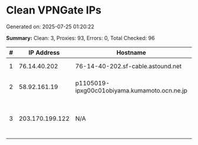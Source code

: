 # Clean VPNGate IPs
Generated on: 2025-07-25 01:20:22

**Summary:** Clean: 3, Proxies: 93, Errors: 0, Total Checked: 96

| # | IP Address | Hostname | Type | Country | Provider |
|---|------------|----------|------|---------|----------|
| 1 | 76.14.40.202 | 76-14-40-202.sf-cable.astound.net | Residential | US | Wave Broadband |
| 2 | 58.92.161.19 | p1105019-ipxg00c01obiyama.kumamoto.ocn.ne.jp | Business | JP | NTT Communications Corporation |
| 3 | 203.170.199.122 | N/A | Business | TH | ADVANCED WIRELESS NETWORK COMPANY LIMITED |
